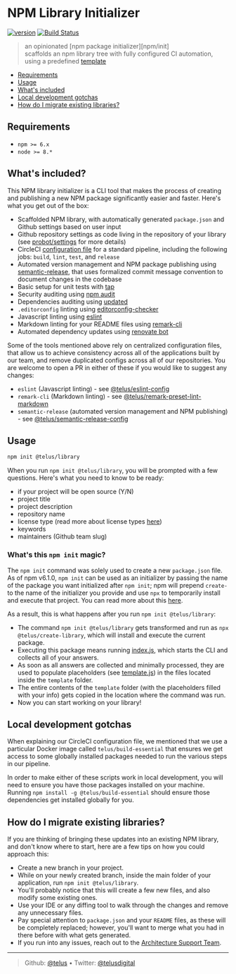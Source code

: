 # NPM Library Initializer

[![version][npm-image]][npm-url] [![Build Status][circle-image]][circle-url]

> an opinionated [npm package initializer][npm/init]  
> scaffolds an npm library tree with fully configured CI automation, using a predefined [template](./template)

- [Requirements](#step-1)
- [Usage](#step-2)
- [What's included](#step-3)
- [Local development gotchas](#step-4)
- [How do I migrate existing libraries?](#step-5)

## <a id="step-1"></a> Requirements

- `npm >= 6.x`
- `node >= 8.*`

## <a id="step-2"></a> What's included?

This NPM library initializer is a CLI tool that makes the process of creating and publishing a new NPM package significantly easier and faster. Here's what you get out of the box:
- Scaffolded NPM library, with automatically generated `package.json` and Github settings based on user input
- Github repository settings as code living in the repository of your library (see [probot/settings](probot-settings) for more details)
- CircleCI [configuration file](./template/circle.yml) for a standard pipeline, including the following jobs: `build`, `lint`, `test`, and `release`
- Automated version management and NPM package publishing using [semantic-release](semantic-release), that uses formalized commit message convention to document changes in the codebase
- Basic setup for unit tests with [tap](tap) 
- Security auditing using [npm audit](npm-audit)
- Dependencies auditing using [updated](updated)
- `.editorconfig` linting using [editorconfig-checker](editorconfig)
- Javascript linting using [eslint](eslint) 
- Markdown linting for your README files using [remark-cli](remark-cli)
- Automated dependency updates using [renovate bot](renovate)

Some of the tools mentioned above rely on centralized configuration files, that allow us to achieve consistency across all of the applications built by our team, and remove duplicated configs across all of our repositories. You are welcome to open a PR in either of these if you would like to suggest any changes:
- `eslint` (Javascript linting) - see [@telus/eslint-config](telus/eslint-config)
- `remark-cli` (Markdown linting) - see [@telus/remark-preset-lint-markdown](telus/remark-preset-lint-markdown)
- `semantic-release` (automated version management and NPM publishing) - see [@telus/semantic-release-config](telus/semantic-release-config)

## <a id="step-3"></a> Usage

```bash
npm init @telus/library
```

When you run `npm init @telus/library`, you will be prompted with a few questions. Here's what you need to know to be ready:
- if your project will be open source (Y/N)
- project title
- project description
- repository name
- license type (read more about license types [here](github-licenses))
- keywords
- maintainers (Github team slug)

### What's this `npm init` magic?

The `npm init` command was solely used to create a new `package.json` file. As of npm v6.1.0, `npm init` can be used as an initializer by passing the name of the package you want initialized after `npm init`; npm will prepend `create-` to the name of the initializer you provide and use `npx` to temporarily install and execute that project. You can read more about this [here](npm-init).

As a result, this is what happens after you run `npm init @telus/library`:
- The command `npm init @telus/library` gets transformed and run as `npx @telus/create-library`, which will install and execute the current package.
- Executing this package means running [index.js](./index.js), which starts the CLI and collects all of your answers.
- As soon as all answers are collected and minimally processed, they are used to populate placeholders (see [template.js](./lib/template.js)) in the files located inside the `template` folder. 
- The entire contents of the `template` folder (with the placeholders filled with your info) gets copied in the location where the command was run.
- Now you can start working on your library!

## <a id="step-4"></a> Local development gotchas

When explaining our CircleCI configuration file, we mentioned that we use a particular Docker image called `telus/build-essential` that ensures we get access to some globally installed packages needed to run the various steps in our pipeline. 

In order to make either of these scripts work in local development, you will need to ensure you have those packages installed on your machine. Running `npm install -g @telus/build-essential` should ensure those dependencies get installed globally for you.

## <a id="step-4"></a> How do I migrate existing libraries?

If you are thinking of bringing these updates into an existing NPM library, and don't know where to start, here are a few tips on how you could approach this:
- Create a new branch in your project.
- While on your newly created branch, inside the main folder of your application, run `npm init @telus/library`.
- You'll probably notice that this will create a few new files, and also modify some existing ones.
- Use your IDE or any diffing tool to walk through the changes and remove any unnecessary files.
- Pay special attention to `package.json` and your `README` files, as these will be completely replaced; however, you'll want to merge what you had in there before with what gets generated.
- If you run into any issues, reach out to the [Architecture Support Team](ast-confluence).


---
> Github: [@telus](https://github.com/telus) &bull; 
> Twitter: [@telusdigital](https://twitter.com/telusdigital)

[circle-url]: https://circleci.com/gh/telus/create-library
[circle-image]: https://img.shields.io/circleci/project/github/telus/create-library/master.svg?style=for-the-badge&logo=circleci

[npm-url]: https://www.npmjs.com/package/@telus/create-library
[npm-image]: https://img.shields.io/npm/v/@telus/create-library.svg?style=for-the-badge&logo=npm

[probot-settings]: https://github.com/probot/settings
[semantic-release]: https://github.com/semantic-release/semantic-release
[tap]: https://github.com/tapjs/node-tap
[npm-audit]: https://docs.npmjs.com/cli/audit
[updated]: https://github.com/ahmadnassri/node-updated
[editorconfig]: https://github.com/editorconfig-checker/editorconfig-checker.javascript
[eslint]: https://github.com/eslint/eslint
[remark-cli]: https://github.com/remarkjs/remark/tree/master/packages/remark-cli
[renovate]: https://github.com/renovatebot/renovate
[telus/eslint-config]: https://github.com/telus/eslint-config
[telus/remark-preset-lint-markdown]: https://github.com/telus/remark-preset-lint-markdown
[telus/semantic-release-config]: https://github.com/telus/semantic-release-config
[github-licenses]: https://help.github.com/articles/licensing-a-repository/
[npm-init]: https://docs.npmjs.com/cli/init#description
[ast-confluence]: https://telusdigital.atlassian.net/wiki/spaces/AST/overview
